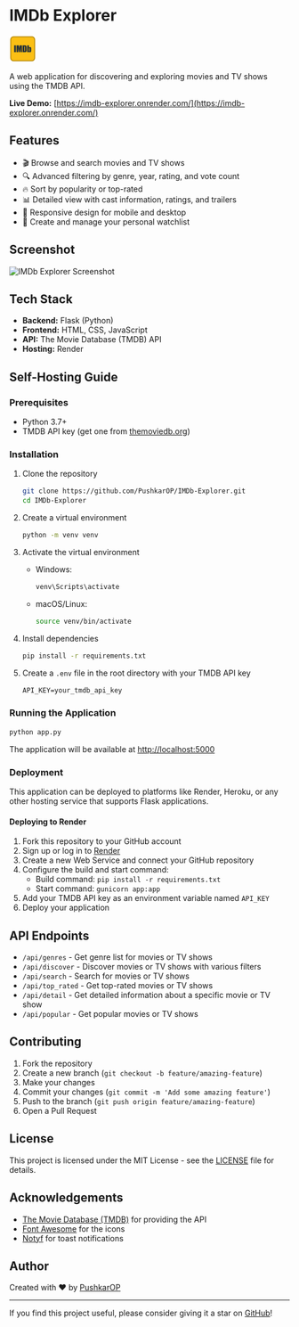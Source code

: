 # IMDb Explorer

![IMDb Explorer Logo](/static/img/icon.png)

A web application for discovering and exploring movies and TV shows using the TMDB API.

**Live Demo:** [https://imdb-explorer.onrender.com/](https://imdb-explorer.onrender.com/)

## Features

- 🎬 Browse and search movies and TV shows
- 🔍 Advanced filtering by genre, year, rating, and vote count
- 🔥 Sort by popularity or top-rated
- 📊 Detailed view with cast information, ratings, and trailers
- 📱 Responsive design for mobile and desktop
- 🔖 Create and manage your personal watchlist

## Screenshot

![IMDb Explorer Screenshot](/static/img/screenshot.png)

## Tech Stack

- **Backend:** Flask (Python)
- **Frontend:** HTML, CSS, JavaScript
- **API:** The Movie Database (TMDB) API
- **Hosting:** Render

## Self-Hosting Guide

### Prerequisites

- Python 3.7+
- TMDB API key (get one from [themoviedb.org](https://www.themoviedb.org/settings/api))

### Installation

1. Clone the repository
   ```bash
   git clone https://github.com/PushkarOP/IMDb-Explorer.git
   cd IMDb-Explorer
   ```

2. Create a virtual environment
   ```bash
   python -m venv venv
   ```

3. Activate the virtual environment
   - Windows:
     ```bash
     venv\Scripts\activate
     ```
   - macOS/Linux:
     ```bash
     source venv/bin/activate
     ```

4. Install dependencies
   ```bash
   pip install -r requirements.txt
   ```

5. Create a `.env` file in the root directory with your TMDB API key
   ```
   API_KEY=your_tmdb_api_key
   ```

### Running the Application

```bash
python app.py
```

The application will be available at [http://localhost:5000](http://localhost:5000)

### Deployment

This application can be deployed to platforms like Render, Heroku, or any other hosting service that supports Flask applications.

#### Deploying to Render

1. Fork this repository to your GitHub account
2. Sign up or log in to [Render](https://render.com)
3. Create a new Web Service and connect your GitHub repository
4. Configure the build and start command:
   - Build command: `pip install -r requirements.txt`
   - Start command: `gunicorn app:app`
5. Add your TMDB API key as an environment variable named `API_KEY`
6. Deploy your application

## API Endpoints

- `/api/genres` - Get genre list for movies or TV shows
- `/api/discover` - Discover movies or TV shows with various filters
- `/api/search` - Search for movies or TV shows
- `/api/top_rated` - Get top-rated movies or TV shows
- `/api/detail` - Get detailed information about a specific movie or TV show
- `/api/popular` - Get popular movies or TV shows

## Contributing

1. Fork the repository
2. Create a new branch (`git checkout -b feature/amazing-feature`)
3. Make your changes
4. Commit your changes (`git commit -m 'Add some amazing feature'`)
5. Push to the branch (`git push origin feature/amazing-feature`)
6. Open a Pull Request

## License

This project is licensed under the MIT License - see the [LICENSE](LICENSE) file for details.

## Acknowledgements

- [The Movie Database (TMDB)](https://www.themoviedb.org/) for providing the API
- [Font Awesome](https://fontawesome.com/) for the icons
- [Notyf](https://github.com/caroso1222/notyf) for toast notifications

## Author

Created with ❤️ by [PushkarOP](https://github.com/PushkarOP)

---

If you find this project useful, please consider giving it a star on [GitHub](https://github.com/PushkarOP/IMDb-Explorer)!